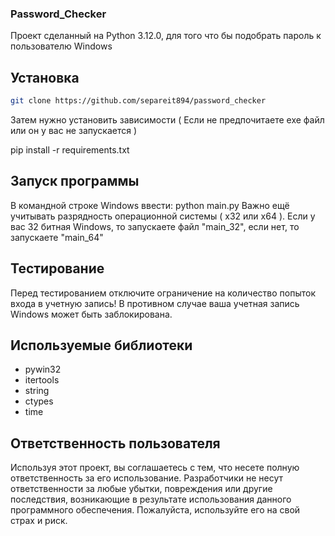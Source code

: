 ### Password_Checker

Проект сделанный на Python 3.12.0, для того что бы подобрать пароль к пользователю Windows

## Установка

```bash
git clone https://github.com/separeit894/password_checker
```

Затем нужно установить зависимости ( Если не предпочитаете exe файл или он у вас не запускается )

pip install -r requirements.txt

## Запуск программы

В командной строке Windows ввести: python main.py
Важно ещё учитывать разрядность операционной системы ( x32 или x64 ). Если у вас 32 битная Windows, то запускаете файл "main_32", если нет, то запускаете "main_64"

## Тестирование 

Перед тестированием отключите ограничение на количество попыток входа в учетную запись! В противном случае ваша учетная запись Windows может быть заблокирована.

## Используемые библиотеки
* pywin32
* itertools
* string
* ctypes
* time

## Ответственность пользователя

Используя этот проект, вы соглашаетесь с тем, что несете полную ответственность за его использование. Разработчики не несут ответственности за любые убытки, повреждения или другие последствия, возникающие в результате использования данного программного обеспечения. Пожалуйста, используйте его на свой страх и риск.

